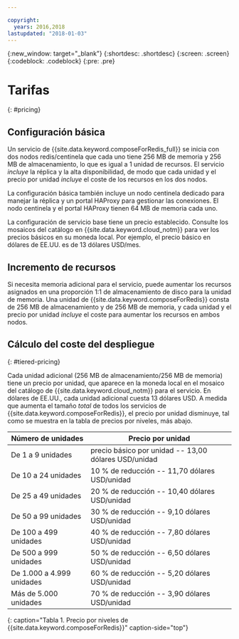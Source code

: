 ```yaml
---

copyright:
  years: 2016,2018
lastupdated: "2018-01-03"
---
```


{:new_window: target="_blank"}
{:shortdesc: .shortdesc}
{:screen: .screen}
{:codeblock: .codeblock}
{:pre: .pre}

# Tarifas
{: #pricing}

## Configuración básica

Un servicio de {{site.data.keyword.composeForRedis_full}} se inicia con dos nodos redis/centinela que cada uno tiene 256 MB de memoria y 256 MB de almacenamiento, lo que es igual a 1 unidad de recursos. El servicio _incluye_ la réplica y la alta disponibilidad, de modo que cada unidad y el precio por unidad _incluye_ el coste de los recursos en los dos nodos.

La configuración básica también incluye un nodo centinela dedicado para manejar la réplica y un portal HAProxy para gestionar las conexiones. El nodo centinela y el portal HAProxy tienen 64 MB de memoria cada uno.

La configuración de servicio base tiene un precio establecido. Consulte los mosaicos del catálogo en {{site.data.keyword.cloud_notm}} para ver los precios básicos en su moneda local. Por ejemplo, el precio básico en dólares de EE.UU. es de 13 dólares USD/mes.

## Incremento de recursos

Si necesita memoria adicional para el servicio, puede aumentar los recursos asignados en una proporción 1:1 de almacenamiento de disco para la unidad de memoria. Una unidad de {{site.data.keyword.composeForRedis}} consta de 256 MB de almacenamiento y de 256 MB de memoria, y cada unidad y el precio por unidad _incluye_ el coste para aumentar los recursos en ambos nodos.

## Cálculo del coste del despliegue
{: #tiered-pricing}

Cada unidad adicional (256 MB de almacenamiento/256 MB de memoria) tiene un precio por unidad, que aparece en la moneda local en el mosaico del catálogo de {{site.data.keyword.cloud_notm}} para el servicio. En dólares de EE.UU., cada unidad adicional cuesta 13 dólares USD. A medida que aumenta el tamaño _total_ de todos los servicios de {{site.data.keyword.composeForRedis}}, el precio por unidad disminuye, tal como se muestra en la tabla de precios por niveles, más abajo.

Número de unidades|Precio por unidad
----------|-----------
De 1 a 9 unidades|precio básico por unidad -- 13,00 dólares USD/unidad
De 10 a 24 unidades|10 % de reducción -- 11,70 dólares USD/unidad
De 25 a 49 unidades|20 % de reducción -- 10,40 dólares USD/unidad
De 50 a 99 unidades|30 % de reducción -- 9,10 dólares USD/unidad
De 100 a 499 unidades|40 % de reducción -- 7,80 dólares USD/unidad
De 500 a 999 unidades|50 % de reducción -- 6,50 dólares USD/unidad
De 1.000 a 4.999 unidades|60 % de reducción -- 5,20 dólares USD/unidad
Más de 5.000 unidades|70 % de reducción -- 3,90 dólares USD/unidad
{: caption="Tabla 1. Precio por niveles de {{site.data.keyword.composeForRedis}}" caption-side="top"}

